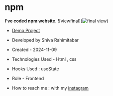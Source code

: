 # npm
**I've coded npm website.**
![viewfinal](![final view](https://github.com/user-attachments/assets/6a21cdec-7c7b-4e84-aacc-6c5a80454d82))



- [Demo Project](https://rahimitabarshiva.github.io/npm/)

- Developed by Shiva Rahimitabar

- Created - 2024-11-09

- Technologies Used - Html , css

- Hooks Used : useState 

- Role - Frontend

- How to reach me : with my [instagram](https://www.instagram.com/shiva.rahimitabar.dev)

